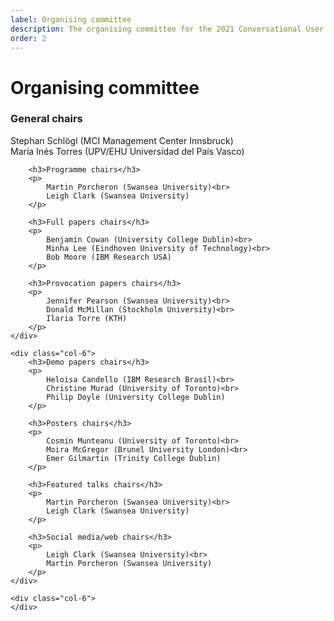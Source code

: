 ```yaml
---
label: Organising committee
description: The organising committee for the 2021 Conversational User Interfaces conference.
order: 2
---
```


# Organising committee

<div class="row">
	<div class="col-6">
		<h3>General chairs</h3>
		<p>
			Stephan Schlögl (MCI Management Center Innsbruck)<br>
			María Inés Torres (UPV/EHU Universidad del País Vasco)
		</p>

		<h3>Programme chairs</h3>
		<p>
			Martin Porcheron (Swansea University)<br>
			Leigh Clark (Swansea University)
		</p>

		<h3>Full papers chairs</h3>
		<p>
			Benjamin Cowan (University College Dublin)<br>
			Minha Lee (Eindhoven University of Technology)<br>
			Bob Moore (IBM Research USA)
		</p>

		<h3>Provocation papers chairs</h3>
		<p>
			Jennifer Pearson (Swansea University)<br>
			Donald McMillan (Stockholm University)<br> 
			Ilaria Torre (KTH)
		</p>
	</div>

	<div class="col-6">
		<h3>Demo papers chairs</h3>
		<p>
			Heloisa Candello (IBM Research Brasil)<br>
			Christine Murad (University of Toronto)<br>
			Philip Doyle (University College Dublin)
		</p>
		
		<h3>Posters chairs</h3>
		<p>
			Cosmin Munteanu (University of Toronto)<br>
			Moira McGregor (Brunel University London)<br>
			Emer Gilmartin (Trinity College Dublin)
		</p>

		<h3>Featured talks chairs</h3>
		<p>
			Martin Porcheron (Swansea University)<br>
			Leigh Clark (Swansea University)
		</p>
		
		<h3>Social media/web chairs</h3>
		<p>
			Leigh Clark (Swansea University)<br>
			Martin Porcheron (Swansea University)
		</p>
	</div>

	<div class="col-6">
	</div>
</div>